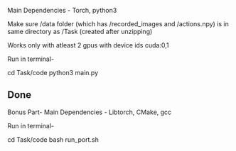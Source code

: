 Main Dependencies - Torch, python3

Make sure /data folder (which has /recorded_images and /actions.npy) is in same directory as /Task (created after unzipping)

Works only with atleast 2 gpus with device ids cuda:0,1

Run in terminal-

cd Task/code
python3 main.py

Done
--------------------------------------------------------------------------------------------------------

Bonus Part-
Main Dependencies - Libtorch, CMake, gcc

Run in terminal-

cd Task/code
bash run_port.sh
